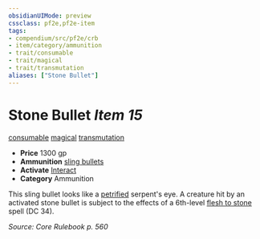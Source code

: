 ```yaml
---
obsidianUIMode: preview
cssclass: pf2e,pf2e-item
tags:
- compendium/src/pf2e/crb
- item/category/ammunition
- trait/consumable
- trait/magical
- trait/transmutation
aliases: ["Stone Bullet"]
---
```

# Stone Bullet *Item 15*  
[consumable](../../../Rules/traits/consumable.md)  [magical](../../../Rules/traits/magical.md)  [transmutation](../../../Rules/traits/transmutation.md)  

- **Price** 1300 gp
- **Ammunition** [sling bullets](sling-bullets.md)
- **Activate** [Interact](../../../Rules/actions/interact.md)
- **Category** Ammunition

This sling bullet looks like a [petrified](../../../Rules/conditions.md#Petrified) serpent's eye. A creature hit by an activated stone bullet is subject to the effects of a 6th-level [flesh to stone](../../spells/flesh-to-stone.md) spell (DC 34).

*Source: Core Rulebook p. 560*